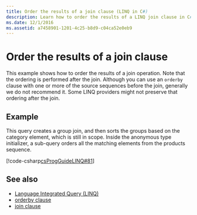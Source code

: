 ```yaml
---
title: Order the results of a join clause (LINQ in C#)
description: Learn how to order the results of a LINQ join clause in C#.
ms.date: 12/1/2016
ms.assetid: a7458901-1201-4c25-b8d9-c04ca52e0eb9
---
```

# Order the results of a join clause

This example shows how to order the results of a join operation. Note that the ordering is performed after the join. Although you can use an `orderby` clause with one or more of the source sequences before the join, generally we do not recommend it. Some LINQ providers might not preserve that ordering after the join.

## Example

This query creates a group join, and then sorts the groups based on the category element, which is still in scope. Inside the anonymous type initializer, a sub-query orders all the matching elements from the products sequence.

[!code-csharp[csProgGuideLINQ#81](~/samples/snippets/csharp/concepts/linq/how-to-order-the-results-of-a-join-clause_1.cs)]

## See also

- [Language Integrated Query (LINQ)](index.md)  
- [orderby clause](../language-reference/keywords/orderby-clause.md)  
- [join clause](../language-reference/keywords/join-clause.md)  